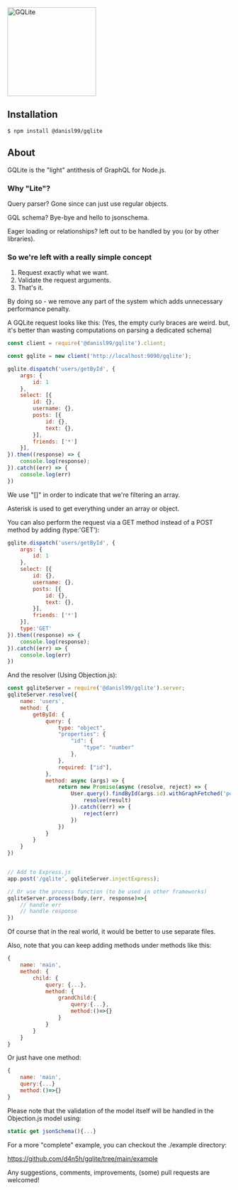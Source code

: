 <img src="https://user-images.githubusercontent.com/1638614/122630088-8e67ee80-d0eb-11eb-94b7-b0b2529f8a4e.png" alt="GQLite" width="200"/>

## Installation
```
$ npm install @danisl99/gqlite
```

## About

GQLite is the "light" antithesis of GraphQL for Node.js.

### Why "Lite"?

Query parser? Gone since can just use regular objects.

GQL schema? Bye-bye and hello to jsonschema.

Eager loading or relationships? left out to be handled by you (or by other libraries).


### So we're left with a really simple concept

1. Request exactly what we want.
2. Validate the request arguments.
3. That's it.

By doing so - we remove any part of the system which adds unnecessary performance penalty.


A GQLite request looks like this: (Yes, the empty curly braces are weird. but, it's better than wasting computations on parsing a dedicated schema)

```javascript
const client = require('@danisl99/gqlite').client;

const gqlite = new client('http://localhost:9090/gqlite');

gqlite.dispatch('users/getById', {
    args: {
        id: 1
    },
    select: [{
        id: {},
        username: {},
        posts: [{
            id: {},
            text: {},
        }],
        friends: ['*']
    }],
}).then((response) => {
    console.log(response);
}).catch((err) => {
    console.log(err)
})
```

We use "[]" in order to indicate that we're filtering an array.

Asterisk is used to get everything under an array or object.

You can also perform the request via a GET method instead of a POST method by adding (type:'GET'):

```javascript
gqlite.dispatch('users/getById', {
    args: {
        id: 1
    },
    select: [{
        id: {},
        username: {},
        posts: [{
            id: {},
            text: {},
        }],
        friends: ['*']
    }],
    type:'GET'
}).then((response) => {
    console.log(response);
}).catch((err) => {
    console.log(err)
})
```

And the resolver (Using Objection.js):

```javascript
const gqliteServer = require('@danisl99/gqlite').server;
gqliteServer.resolve({
    name: 'users',
    method: {
        getById: {
            query: {
                type: "object",
                "properties": {
                    "id": {
                        "type": "number"
                    },
                },
                required: ["id"],
            },
            method: async (args) => {
                return new Promise(async (resolve, reject) => {
                    User.query().findById(args.id).withGraphFetched('posts,friends').then((result) => {
                        resolve(result)
                    }).catch((err) => {
                        reject(err)
                    })
                })
            }
        }
    }
})


// Add to Express.js
app.post('/gqlite', gqliteServer.injectExpress);

// Or use the process function (to be used in other frameworks)
gqliteServer.process(body,(err, response)=>{
    // handle err
    // handle response
})
```

Of course that in the real world, it would be better to use separate files.

Also, note that you can keep adding methods under methods like this:

```javascript
{
    name: 'main',
    method: {
        child: {
            query: {...},
            method: {
                grandChild:{
                    query:{...},
                    method:()=>{}
                }
            }
        }
    }
}
```

Or just have one method:

```javascript
{
    name: 'main',
    query:{...}
    method:()=>{}
}
```

Please note that the validation of the model itself will be handled in the Objection.js model using:

```javascript
static get jsonSchema(){...}
```

For a more "complete" example, you can checkout the ./example directory:

https://github.com/d4n5h/gqlite/tree/main/example

Any suggestions, comments, improvements, (some) pull requests are welcomed!

